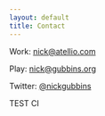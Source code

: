 ```yaml
---
layout: default
title: Contact
---
```

Work: <a href="mailto:nick@atellio.com">nick@atellio.com</a>

Play: <a href="mailto:nick@gubbins.org">nick@gubbins.org</a>

Twitter: <a href="https://www.twitter.com/@nickgubbins">@nickgubbins</a>

TEST CI

